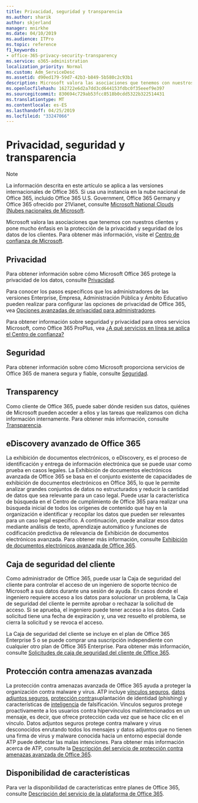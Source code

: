 ```yaml
---
title: Privacidad, seguridad y transparencia
ms.author: sharik
author: skjerland
manager: mnirkhe
ms.date: 04/10/2019
ms.audience: ITPro
ms.topic: reference
f1_keywords:
- office-365-privacy-security-transparency
ms.service: o365-administration
localization_priority: Normal
ms.custom: Adm_ServiceDesc
ms.assetid: d90ed179-59d7-42b3-b849-5b580c2c93b1
description: Microsoft valora las asociaciones que tenemos con nuestros clientes y pone mucho énfasis en la protección de la privacidad y seguridad de los datos de los clientes. Para obtener más información, visite el Centro de confianza de Microsoft.
ms.openlocfilehash: 162722e6d2a7dd3cd644153fdbc0f35eeef9e397
ms.sourcegitcommit: 830694c729ab53fcc8518b0cdd5322b322514431
ms.translationtype: MT
ms.contentlocale: es-ES
ms.lasthandoff: 04/25/2019
ms.locfileid: "33247066"
---
```

# <a name="privacy-security-and-transparency"></a>Privacidad, seguridad y transparencia

> [!NOTE]
> La información descrita en este artículo se aplica a las versiones internacionales de Office 365. Si usa una instancia en la nube nacional de Office 365, incluido Office 365 U.S. Government, Office 365 Germany y Office 365 ofrecido por 21Vianet, consulte [Microsoft National Clouds (Nubes nacionales de Microsoft](https://go.microsoft.com/fwlink/?linkid=841582). 
  
Microsoft valora las asociaciones que tenemos con nuestros clientes y pone mucho énfasis en la protección de la privacidad y seguridad de los datos de los clientes. Para obtener más información, visite el [Centro de confianza de Microsoft](http://go.microsoft.com/fwlink/?LinkID=717951&amp;clcid=0x409).
  
## <a name="privacy"></a>Privacidad

Para obtener información sobre cómo Microsoft Office 365 protege la privacidad de los datos, consulte [Privacidad](http://go.microsoft.com/fwlink/?LinkID=717953&amp;clcid=0x409). 
  
Para conocer los pasos específicos que los administradores de las versiones Enterprise, Empresa, Administración Pública y Ámbito Educativo pueden realizar para configurar las opciones de privacidad de Office 365, vea [Opciones avanzadas de privacidad para administradores](https://go.microsoft.com/fwlink/p/?LinkID=285202).
  
Para obtener información sobre seguridad y privacidad para otros servicios Microsoft, como Office 365 ProPlus, vea [¿A qué servicios en línea se aplica el Centro de confianza?](https://www.microsoft.com/trustcenter/default.aspx)
  
## <a name="security"></a>Seguridad

Para obtener información sobre cómo Microsoft proporciona servicios de Office 365 de manera segura y fiable, consulte [Seguridad](http://go.microsoft.com/fwlink/?LinkID=717954&amp;clcid=0x409).
  
## <a name="transparency"></a>Transparency

Como cliente de Office 365, puede saber dónde residen sus datos, quiénes de Microsoft pueden acceder a ellos y las tareas que realizamos con dicha información internamente. Para obtener más información, consulte [Transparencia](http://go.microsoft.com/fwlink/?LinkID=717955&amp;clcid=0x409).
  
## <a name="office-365-advanced-ediscovery"></a>eDiscovery avanzado de Office 365

La exhibición de documentos electrónicos, o eDiscovery, es el proceso de identificación y entrega de información electrónica que se puede usar como prueba en casos legales. La Exhibición de documentos electrónicos avanzada de Office 365 se basa en el conjunto existente de capacidades de exhibición de documentos electrónicos en Office 365, lo que le permite analizar grandes conjuntos de datos no estructurados y reducir la cantidad de datos que sea relevante para un caso legal. Puede usar la característica de búsqueda en el Centro de cumplimiento de Office 365 para realizar una búsqueda inicial de todos los orígenes de contenido que hay en la organización e identificar y recopilar los datos que pueden ser relevantes para un caso legal específico. A continuación, puede analizar esos datos mediante análisis de texto, aprendizaje automático y funciones de codificación predictiva de relevancia de Exhibición de documentos electrónicos avanzada. Para obtener más información, consulte [Exhibición de documentos electrónicos avanzada de Office 365](http://go.microsoft.com/fwlink/?LinkID=717971&amp;clcid=0x409).
  
## <a name="customer-lockbox"></a>Caja de seguridad del cliente

Como administrador de Office 365, puede usar la Caja de seguridad del cliente para controlar el acceso de un ingeniero de soporte técnico de Microsoft a sus datos durante una sesión de ayuda. En casos donde el ingeniero requiere acceso a los datos para solucionar un problema, la Caja de seguridad del cliente le permite aprobar o rechazar la solicitud de acceso. Si se aprueba, el ingeniero puede tener acceso a los datos. Cada solicitud tiene una fecha de expiración y, una vez resuelto el problema, se cierra la solicitud y se revoca el acceso.
  
La Caja de seguridad del cliente se incluye en el plan de Office 365 Enterprise 5 o se puede comprar una suscripción independiente con cualquier otro plan de Office 365 Enterprise. Para obtener más información, consulte [Solicitudes de caja de seguridad del cliente de Office 365](http://go.microsoft.com/fwlink/?LinkID=717969&amp;clcid=0x409).
  
## <a name="advanced-threat-protection"></a>Protección contra amenazas avanzada

La protección contra amenazas avanzada de Office 365 ayuda a proteger la organización contra malware y virus. ATP incluye [vínculos seguros](https://docs.microsoft.com/office365/securitycompliance/atp-safe-links), [datos adjuntos seguros](https://docs.microsoft.com/office365/securitycompliance/atp-safe-attachments), [protección contra](https://docs.microsoft.com/office365/securitycompliance/atp-anti-phishing)suplantación de identidad (phishing) y características de [inteligencia](https://docs.microsoft.com/office365/securitycompliance/learn-about-spoof-intelligence) de falsificación. Vínculos seguros protege proactivamente a los usuarios contra hipervínculos malintencionados en un mensaje, es decir, que ofrece protección cada vez que se hace clic en el vínculo. Datos adjuntos seguros protege contra malware y virus desconocidos enrutando todos los mensajes y datos adjuntos que no tienen una firma de virus y malware conocida hacia un entorno especial donde ATP puede detectar las malas intenciones. Para obtener más información acerca de ATP, consulte la [Descripción del servicio de protección contra amenazas avanzada de Office 365](../office-365-advanced-threat-protection-service-description.md).
  
## <a name="feature-availability"></a>Disponibilidad de características

Para ver la disponibilidad de características entre planes de Office 365, consulte [Descripción del servicio de la plataforma de Office 365](https://technet.microsoft.com/library/office-365-platform-service-description.aspx).
  

